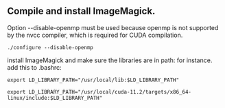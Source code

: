 ## Compile and install ImageMagick.

Option --disable-openmp must be used because openmp is not supported by the nvcc compiler, which is required for CUDA compilation. 

    ./configure --disable-openmp

install ImageMagick and make sure the libraries are in path: for instance. add this to .bashrc:

    export LD_LIBRARY_PATH="/usr/local/lib:$LD_LIBRARY_PATH"

    export LD_LIBRARY_PATH="/usr/local/cuda-11.2/targets/x86_64-linux/include:$LD_LIBRARY_PATH"

